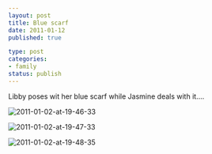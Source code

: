 ```yaml
--- 
layout: post
title: Blue scarf
date: 2011-01-12
published: true

type: post
categories: 
- family
status: publish
---
```

Libby poses wit her blue scarf while Jasmine deals with it....

![2011-01-02-at-19-46-33](http://media.eick.us/2011/01/2011-01-02-at-19-46-33.jpg)

![2011-01-02-at-19-47-33](http://media.eick.us/2011/01/2011-01-02-at-19-47-33.jpg)

![2011-01-02-at-19-48-35](http://media.eick.us/2011/01/2011-01-02-at-19-48-35.jpg)

